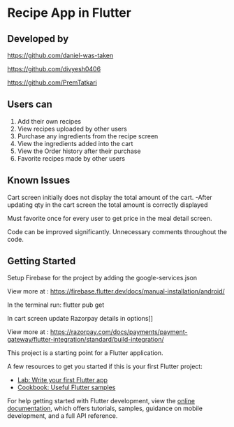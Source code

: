 # Recipe App in Flutter

## Developed by

https://github.com/daniel-was-taken

https://github.com/divyesh0406

https://github.com/PremTatkari



## Users can
1. Add their own recipes
2. View recipes uploaded by other users 
3. Purchase any ingredients from the recipe screen
4. View the ingredients added into the cart
5. View the Order history after their purchase
6. Favorite recipes made by other users

## Known Issues

Cart screen initially does not display the total amount of the cart.
    -After updating qty in the cart screen the total amount is correctly displayed
     
Must favorite once for every user to get price in the meal detail screen.
     
Code can be improved significantly. Unnecessary comments throughout the code.



## Getting Started

Setup Firebase for the project by adding the google-services.json

View more at : https://firebase.flutter.dev/docs/manual-installation/android/

In the terminal run: flutter pub get

In cart screen update Razorpay details in options[]

View more at :  https://razorpay.com/docs/payments/payment-gateway/flutter-integration/standard/build-integration/



This project is a starting point for a Flutter application.

A few resources to get you started if this is your first Flutter project:

- [Lab: Write your first Flutter app](https://docs.flutter.dev/get-started/codelab)
- [Cookbook: Useful Flutter samples](https://docs.flutter.dev/cookbook)

For help getting started with Flutter development, view the
[online documentation](https://docs.flutter.dev/), which offers tutorials,
samples, guidance on mobile development, and a full API reference.


